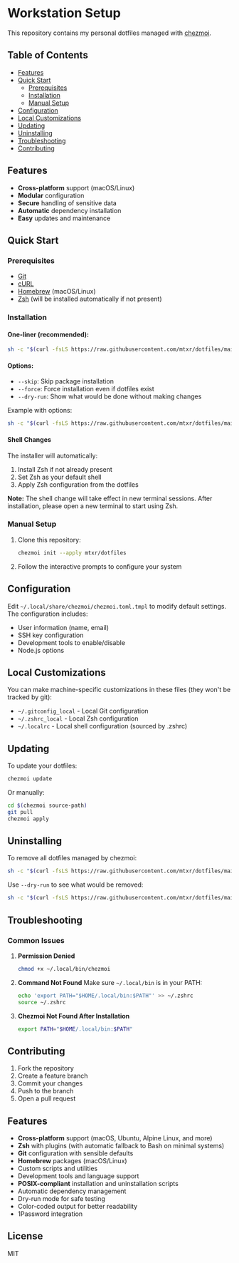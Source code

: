# Workstation Setup

This repository contains my personal dotfiles managed with [chezmoi](https://www.chezmoi.io/).

## Table of Contents
- [Features](#features)
- [Quick Start](#quick-start)
  - [Prerequisites](#prerequisites)
  - [Installation](#installation)
  - [Manual Setup](#manual-setup)
- [Configuration](#configuration)
- [Local Customizations](#local-customizations)
- [Updating](#updating)
- [Uninstalling](#uninstalling)
- [Troubleshooting](#troubleshooting)
- [Contributing](#contributing)

## Features

- **Cross-platform** support (macOS/Linux)
- **Modular** configuration
- **Secure** handling of sensitive data
- **Automatic** dependency installation
- **Easy** updates and maintenance

## Quick Start

### Prerequisites

- [Git](https://git-scm.com/)
- [cURL](https://curl.se/)
- [Homebrew](https://brew.sh/) (macOS/Linux)
- [Zsh](https://www.zsh.org/) (will be installed automatically if not present)

### Installation

#### One-liner (recommended):

```bash
sh -c "$(curl -fsLS https://raw.githubusercontent.com/mtxr/dotfiles/main/install)"
```

#### Options:
- `--skip`: Skip package installation
- `--force`: Force installation even if dotfiles exist
- `--dry-run`: Show what would be done without making changes

Example with options:
```bash
sh -c "$(curl -fsLS https://raw.githubusercontent.com/mtxr/dotfiles/main/install)" -- --skip --dry-run
```

#### Shell Changes

The installer will automatically:
1. Install Zsh if not already present
2. Set Zsh as your default shell
3. Apply Zsh configuration from the dotfiles

**Note:** The shell change will take effect in new terminal sessions. After installation, please open a new terminal to start using Zsh.

### Manual Setup

1. Clone this repository:
   ```bash
   chezmoi init --apply mtxr/dotfiles
   ```

2. Follow the interactive prompts to configure your system

## Configuration

Edit `~/.local/share/chezmoi/chezmoi.toml.tmpl` to modify default settings. The configuration includes:

- User information (name, email)
- SSH key configuration
- Development tools to enable/disable
- Node.js options

## Local Customizations

You can make machine-specific customizations in these files (they won't be tracked by git):

- `~/.gitconfig_local` - Local Git configuration
- `~/.zshrc_local` - Local Zsh configuration
- `~/.localrc` - Local shell configuration (sourced by .zshrc)

## Updating

To update your dotfiles:

```bash
chezmoi update
```

Or manually:

```bash
cd $(chezmoi source-path)
git pull
chezmoi apply
```

## Uninstalling

To remove all dotfiles managed by chezmoi:

```bash
sh -c "$(curl -fsLS https://raw.githubusercontent.com/mtxr/dotfiles/main/uninstall)"
```

Use `--dry-run` to see what would be removed:

```bash
sh -c "$(curl -fsLS https://raw.githubusercontent.com/mtxr/dotfiles/main/uninstall)" -- --dry-run
```

## Troubleshooting

### Common Issues

1. **Permission Denied**
   ```bash
   chmod +x ~/.local/bin/chezmoi
   ```

2. **Command Not Found**
   Make sure `~/.local/bin` is in your PATH:
   ```bash
   echo 'export PATH="$HOME/.local/bin:$PATH"' >> ~/.zshrc
   source ~/.zshrc
   ```

3. **Chezmoi Not Found After Installation**
   ```bash
   export PATH="$HOME/.local/bin:$PATH"
   ```

## Contributing

1. Fork the repository
2. Create a feature branch
3. Commit your changes
4. Push to the branch
5. Open a pull request

## Features

- **Cross-platform** support (macOS, Ubuntu, Alpine Linux, and more)
- **Zsh** with plugins (with automatic fallback to Bash on minimal systems)
- **Git** configuration with sensible defaults
- **Homebrew** packages (macOS/Linux)
- Custom scripts and utilities
- Development tools and language support
- **POSIX-compliant** installation and uninstallation scripts
- Automatic dependency management
- Dry-run mode for safe testing
- Color-coded output for better readability
- 1Password integration

## License

MIT
